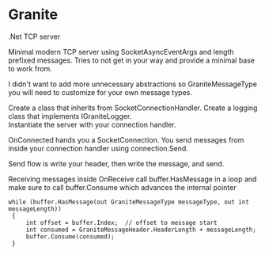 # Granite
 .Net TCP server
 
 Minimal modern TCP server using SocketAsyncEventArgs and length prefixed messages. Tries to not get in your way and provide a minimal base to work from. 
 
 I didn't want to add more unnecessary abstractions so GraniteMessageType you will need to customize for your own message types.
 
 Create a class that inherits from SocketConnectionHandler.  Create a logging class that implements IGraniteLogger.  
 Instantiate the server with your connection handler.
 
 OnConnected hands you a SocketConnection.  You send messages from inside your connection handler using connection.Send.
 
 Send flow is write your header, then write the message, and send.
 
 Receiving messages inside OnReceive call buffer.HasMessage in a loop and make sure to call buffer.Consume which advances the internal pointer
 
 ```
 while (buffer.HasMessage(out GraniteMessageType messageType, out int messageLength))
  {
      int offset = buffer.Index;  // offset to message start
      int consumed = GraniteMessageHeader.HeaderLength + messageLength;
      buffer.Consume(consumed);
  }

 ```
 
 
